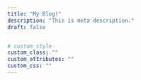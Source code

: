 ```yaml
---
title: "My Blog!"
description: "This is meta description."
draft: false


# custom style
custom_class: ""
custom_attributes: ""
custom_css: ""
---
```

